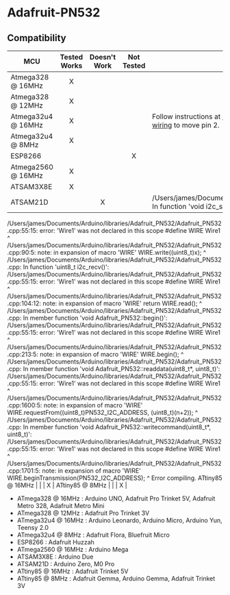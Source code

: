 # Adafruit-PN532
<!-- START COMPATIBILITY TABLE -->

## Compatibility

MCU               | Tested Works | Doesn't Work | Not Tested  | Notes
----------------- | :----------: | :----------: | :---------: | -----
Atmega328 @ 16MHz |      X       |             |            | 
Atmega328 @ 12MHz |      X       |             |            | 
Atmega32u4 @ 16MHz |      X       |             |            | Follow instructions at https://learn.adafruit.com/adafruit-pn532-rfid-nfc/shield-wiring to move pin 2.
Atmega32u4 @ 8MHz |      X       |             |            | 
ESP8266           |             |             |     X       | 
Atmega2560 @ 16MHz |      X       |             |            | 
ATSAM3X8E         |      X       |             |            | 
ATSAM21D          |             |      X       |            | /Users/james/Documents/Arduino/libraries/Adafruit_PN532/Adafruit_PN532.cpp: In function &#39;void i2c_send(uint8_t)&#39;:
/Users/james/Documents/Arduino/libraries/Adafruit_PN532/Adafruit_PN532.cpp:55:15: error: &#39;Wire1&#39; was not declared in this scope
  #define WIRE Wire1
               ^
/Users/james/Documents/Arduino/libraries/Adafruit_PN532/Adafruit_PN532.cpp:90:5: note: in expansion of macro &#39;WIRE&#39;
     WIRE.write((uint8_t)x);
     ^
/Users/james/Documents/Arduino/libraries/Adafruit_PN532/Adafruit_PN532.cpp: In function &#39;uint8_t i2c_recv()&#39;:
/Users/james/Documents/Arduino/libraries/Adafruit_PN532/Adafruit_PN532.cpp:55:15: error: &#39;Wire1&#39; was not declared in this scope
  #define WIRE Wire1
               ^
/Users/james/Documents/Arduino/libraries/Adafruit_PN532/Adafruit_PN532.cpp:104:12: note: in expansion of macro &#39;WIRE&#39;
     return WIRE.read();
            ^
/Users/james/Documents/Arduino/libraries/Adafruit_PN532/Adafruit_PN532.cpp: In member function &#39;void Adafruit_PN532::begin()&#39;:
/Users/james/Documents/Arduino/libraries/Adafruit_PN532/Adafruit_PN532.cpp:55:15: error: &#39;Wire1&#39; was not declared in this scope
  #define WIRE Wire1
               ^
/Users/james/Documents/Arduino/libraries/Adafruit_PN532/Adafruit_PN532.cpp:213:5: note: in expansion of macro &#39;WIRE&#39;
     WIRE.begin();
     ^
/Users/james/Documents/Arduino/libraries/Adafruit_PN532/Adafruit_PN532.cpp: In member function &#39;void Adafruit_PN532::readdata(uint8_t*, uint8_t)&#39;:
/Users/james/Documents/Arduino/libraries/Adafruit_PN532/Adafruit_PN532.cpp:55:15: error: &#39;Wire1&#39; was not declared in this scope
  #define WIRE Wire1
               ^
/Users/james/Documents/Arduino/libraries/Adafruit_PN532/Adafruit_PN532.cpp:1600:5: note: in expansion of macro &#39;WIRE&#39;
     WIRE.requestFrom((uint8_t)PN532_I2C_ADDRESS, (uint8_t)(n+2));
     ^
/Users/james/Documents/Arduino/libraries/Adafruit_PN532/Adafruit_PN532.cpp: In member function &#39;void Adafruit_PN532::writecommand(uint8_t*, uint8_t)&#39;:
/Users/james/Documents/Arduino/libraries/Adafruit_PN532/Adafruit_PN532.cpp:55:15: error: &#39;Wire1&#39; was not declared in this scope
  #define WIRE Wire1
               ^
/Users/james/Documents/Arduino/libraries/Adafruit_PN532/Adafruit_PN532.cpp:1701:5: note: in expansion of macro &#39;WIRE&#39;
     WIRE.beginTransmission(PN532_I2C_ADDRESS);
     ^
Error compiling.
ATtiny85 @ 16MHz  |             |             |     X       | 
ATtiny85 @ 8MHz   |             |             |     X       | 

  * ATmega328 @ 16MHz : Arduino UNO, Adafruit Pro Trinket 5V, Adafruit Metro 328, Adafruit Metro Mini
  * ATmega328 @ 12MHz : Adafruit Pro Trinket 3V
  * ATmega32u4 @ 16MHz : Arduino Leonardo, Arduino Micro, Arduino Yun, Teensy 2.0
  * ATmega32u4 @ 8MHz : Adafruit Flora, Bluefruit Micro
  * ESP8266 : Adafruit Huzzah
  * ATmega2560 @ 16MHz : Arduino Mega
  * ATSAM3X8E : Arduino Due
  * ATSAM21D : Arduino Zero, M0 Pro
  * ATtiny85 @ 16MHz : Adafruit Trinket 5V
  * ATtiny85 @ 8MHz : Adafruit Gemma, Arduino Gemma, Adafruit Trinket 3V

<!-- END COMPATIBILITY TABLE -->
